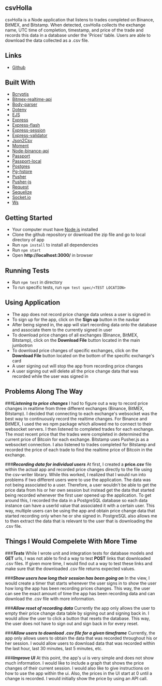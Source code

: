 ## csvHolla

csvHolla is a Node application that listens to trades completed on Binance, BitMEX, and Bitstamp. When detected, csvHolla collects the exchange name, UTC time of completion, timestamp, and price of the trade and records this data in a database under the 'Prices' table. Users are able to download the data collected as a .csv file.

## Links

* [Github](https://github.com/brandonkimmmm/bitholla)

## Built With

* [Bcryptjs](https://www.npmjs.com/package/bcryptjs)
* [Bitmex-realtime-api](https://www.npmjs.com/package/bitmex-realtime-api)
* [Body-parser](https://www.npmjs.com/package/body-parser)
* [Dotenv](https://www.npmjs.com/package/dotenv)
* [EJS](https://www.npmjs.com/package/ejs)
* [Express](https://www.npmjs.com/package/express)
* [Express-flash](https://www.npmjs.com/package/express-flash)
* [Express-session](https://www.npmjs.com/package/express-session)
* [Express-validator](https://www.npmjs.com/package/express-validator)
* [Json2Csv](https://www.npmjs.com/package/json2csv)
* [Moment](https://www.npmjs.com/package/moment)
* [Node-binance-api](https://www.npmjs.com/package/node-binance-api)
* [Passport](https://www.npmjs.com/package/passport)
* [Passport-local](https://www.npmjs.com/package/passport-local)
* [Postgres](https://www.npmjs.com/package/pg)
* [Pg-hstore](https://www.npmjs.com/package/pg-hstore)
* [Pusher](https://www.npmjs.com/package/pusher)
* [Pusher-js](https://www.npmjs.com/package/pusher-js)
* [Request](https://www.npmjs.com/package/request)
* [Sequelize](https://www.npmjs.com/package/sequelize)
* [Socket.io](https://www.npmjs.com/package/socket.io)
* [Ws](https://www.npmjs.com/package/ws)

## Getting Started

* Your computer must have [Node.js](https://nodejs.org/en/download/) installed
* Clone the github repository or download the zip file and go to local directory of app
* Run `npm install` to install all dependencies
* Run `npm start`
* Open **http://localhost:3000/** in browser

## Running Tests

* Run `npm test` in directory
* To run specific tests, run `npm test spec/<TEST LOCATION>`

## Using Application

* The app does not record price change data unless a user is signed in
* To sign up for the app, click on the **Sign up** button in the navbar
* After being signed in, the app will start recording data onto the database and associate them to the currently signed in user
* To download price changes of all exchanges (Binance, BitMEX, Bitstamp), click on the **Download File** button located in the main jumbotron
* To download price changes of specific exchanges, click on the **Download File** button located on the bottom of the specific exchange's card
* A user signing out will stop the app from recording price changes
* A user signing out will delete all the price change data that was recorded while the user was signed in

## Problems Along The Way

###___Listening to price changes___
I had to figure out a way to record price changes in realtime from three different exchanges (Binance, BitMEX, Bitstamp). I decided that connecting to each exchange's websocket was the best way to continuously record the realtime changes. For Binance and BitMEX, I used the ws npm package which allowed me to connect to their websocket servers. I then listened to completed trades for each exchange. The most recent price that the trades were completed in determined the current price of Bitcoin for each exchange. Bitstamp uses Pusher.js as a websocket connection. I also listened to trades completed for Bitstamp and recorded the price of each trade to find the realtime price of Bitcoin in the exchange.

###___Recording data for individual users___
At first, I created a **price.csv** file within the actual app and recorded price changes directly to the file using the csv-writer library. While this worked, I realized that I would run into problems if two different users were to use the application. The data was not being associated to a user. Therefore, a user wouldn't be able to get the price data from his or her own session but instead get the data that started being recorded whenever the first user opened up the application. To get around this, I recorded the data in a PostgreSQL database so each data instance can have a userId value that associated it with a certain user. This way, multiple users can be using the app and obtain price change data that started recording only when he or she signed in. PostgreSQL also allows me to then extract the data that is relevant to the user that is downloading the .csv file. 

## Things I Would Compelete With More Time

###___Tests___
While I wrote unit and integration tests for database models and **GET** urls, I was not able to find a way to test **POST** links that downloaded .csv files. If given more time, I would find out a way to test these links and make sure that the downloaded .csv file returns expected values. 

###___Show users how long their session has been going on___
In the view, I would create a timer that starts whenever the user signs in to show the user how long the app has been recording prices changes. This way, the user can see the exact amount of time the app has been recording data and can download the .csv file with more information.

###___Allow reset of recording data___
Currently the app only allows the user to empty their price change data table by signing out and signing back in. I would allow the user to click a button that resets the database. This way, the user does not have to sign out and sign back in for every reset.

###___Allow users to download .csv file for a given timeframe___
Currently, the app only allows users to obtain the data that was recorded throughout his or her session. I would allow users to download data that was recorded within the last hour, last 30 minutes, last 5 minutes, etc.

###___Improve UI___
At this point, the app's ui is very simple and does not show much information. I would like to include a graph that shows the price changes of their current session. I would also like to give instructions on how to use the app within the ui. Also, the prices in the UI start at 0 until a change is recorded. I would initially show the price by using an API call. 